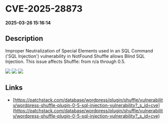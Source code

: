 # CVE-2025-28873

**2025-03-26 15:16:14**

## Description
Improper Neutralization of Special Elements used in an SQL Command ('SQL Injection') vulnerability in NotFound Shuffle allows Blind SQL Injection. This issue affects Shuffle: from n/a through 0.5.

![](https://img.shields.io/static/v1?label=Score&message=8.5&color=red)
![](https://img.shields.io/static/v1?label=Severity&message=HIGH&color=red)
![](https://img.shields.io/static/v1?label=CWE&message=SQL&color=green)

## Links
- [https://patchstack.com/database/wordpress/plugin/shuffle/vulnerability/wordpress-shuffle-plugin-0-5-sql-injection-vulnerability?_s_id=cve](https://patchstack.com/database/wordpress/plugin/shuffle/vulnerability/wordpress-shuffle-plugin-0-5-sql-injection-vulnerability?_s_id=cve)
